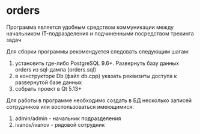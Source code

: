 # orders
Программа является удобным средством коммуникации между начальником IT-подразделения и подчиненными посредством трекинга задач

Для сборки программы рекомендуется следовать следующим шагам:
1) установить где-либо PostgreSQL 9.6+. Развернуть базу данных orders из sql-дампа (orders.sql)
2) в конструкторе Db (файл db.cpp) указать реквизиты доступа к развернутой базе данных
3) собрать проект в Qt 5.13+

Для работы в программе необходимо создать в БД несколько записей сотрудников или воспользоваться имеющимися:
1) admin/admin - начальник подразделения
2) ivanov/ivanov - рядовой сотрудник
